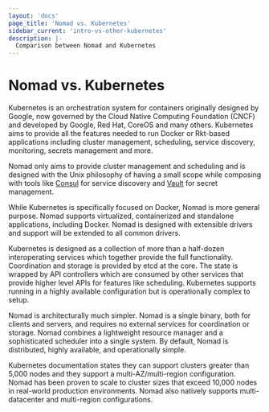 ```yaml
---
layout: 'docs'
page_title: 'Nomad vs. Kubernetes'
sidebar_current: 'intro-vs-other-kubernetes'
description: |-
  Comparison between Nomad and Kubernetes
---
```


# Nomad vs. Kubernetes

Kubernetes is an orchestration system for containers originally designed by Google, now governed by the Cloud Native
Computing Foundation (CNCF) and developed by Google, Red Hat, CoreOS and many others. Kubernetes aims to provide all the features needed to run Docker or Rkt-based applications including cluster management,
scheduling, service discovery, monitoring, secrets management and more.

Nomad only aims to provide cluster management and scheduling and is designed
with the Unix philosophy of having a small scope while composing with tools like [Consul](https://www.consul.io)
for service discovery and [Vault](https://www.vaultproject.io) for secret management.

While Kubernetes is specifically focused on Docker, Nomad is more general purpose.
Nomad supports virtualized, containerized and standalone applications, including Docker.
Nomad is designed with extensible drivers and support will be extended to all
common drivers.

Kubernetes is designed as a collection of more than a half-dozen interoperating
services which together provide the full functionality. Coordination and
storage is provided by etcd at the core. The state is wrapped by API controllers
which are consumed by other services that provide higher level APIs for features
like scheduling. Kubernetes supports running in a highly available
configuration but is operationally complex to setup.

Nomad is architecturally much simpler. Nomad is a single binary, both for clients
and servers, and requires no external services for coordination or storage.
Nomad combines a lightweight resource manager and a sophisticated scheduler
into a single system. By default, Nomad is distributed, highly available,
and operationally simple.

Kubernetes documentation states they can support clusters greater than 5,000 nodes
and they support a multi-AZ/multi-region configuration. Nomad has been proven to scale
to cluster sizes that exceed 10,000 nodes in real-world production environments. Nomad
also natively supports multi-datacenter and multi-region configurations.
